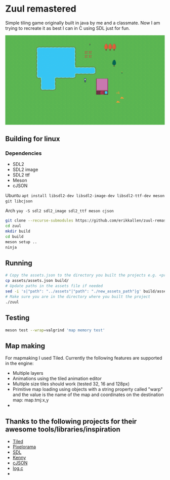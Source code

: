 # Zuul remastered

Simple tiling game originally built in java by me and a classmate.
Now I am trying to recreate it as best I can in C using SDL just for fun.

![Screenshot of zuul](/assets/screenshot.png)

## Building for linux

### Dependencies

- SDL2
- SDL2 image
- SDL2 ttf
- Meson
- cJSON

Ubuntu
```apt install libsdl2-dev libsdl2-image-dev libsdl2-ttf-dev meson git libcjson```

Arch
```yay -S sdl2 sdl2_image sdl2_ttf meson cjson``` 

```bash
git clone --recurse-submodules https://github.com/erikkallen/zuul-remastered.git
cd zuul
mkdir build
cd build
meson setup ..
ninja
```

## Running

```bash
# Copy the assets.json to the directory you built the projects e.g. <project_root>/build
cp assets/assets.json build/
# Update paths in the assets file if needed
sed -i 's|"path": "../assets"|"path": "./new_assets_path"|g' build/assets.json
# Make sure you are in the directory where you built the project
./zuul
```

## Testing

```bash
meson test --wrap=valgrind 'map memory test'
```

## Map making

For mapmaking I used Tiled. Currently the following features are supported in the engine:

- Multiple layers
- Animations using the tiled animation editor
- Multiple size tiles should work (tested 32, 16 and 128px)
- Primitive map loading using objects with a string property called "warp" and the value is the name of the map and coordinates on the destination map: map.tmj:x,y
- 

## Thanks to the following projects for their awesome tools/libraries/inspiration

- [Tiled](https://www.mapeditor.org/)
- [Pixelorama](https://github.com/Orama-Interactive/Pixelorama)
- [SDL](https://www.libsdl.org/)
- [Kenny](https://www.kenney.nl/assets/roguelike-rpg-pack)
- [cJSON](https://github.com/DaveGamble/cJSON)
- [log.c](https://github.com/rxi/log.c)
- 